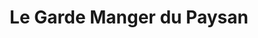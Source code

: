 ---
title: "Le Garde Manger du Paysan"
url: /kaysersberg/le-garde-manger-du-paysan/
shop: charcuterie
---